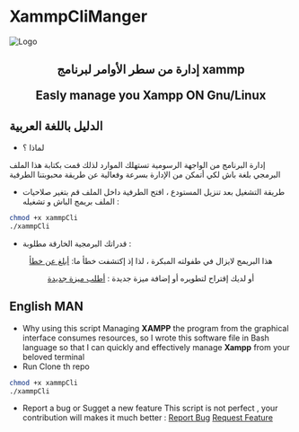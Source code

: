 # XammpCliManger

<img src="https://github.com/X00Byte/Xammp-manager/blob/main/repo_background.png" alt="Logo">
<div align="center">
<h2>
<p>
    إدارة من سطر الأوامر لبرنامج xammp

</p>  
Easly manage you Xampp ON Gnu/Linux
</h2>
</div>


## الدليل باللغة العربية
- لماذا ؟

إدارة البرنامج من الواجهة الرسومية تستهلك الموارد لذلك قمت بكتابة هذا الملف البرمجي بلغة باش لكي أتمكن من الإدارة بسرعة وفعالية عن طريقة محبوبتنا الطرفية
- طريقة التشغيل
بعد تنزيل المستودع ، افتح الطرفية داخل الملف قم بتغير صلاحيات الملف بريمج الباش و تشغيله :

```bash
chmod +x xammpCli
./xammpCli
```

- قدراتك البرمجية الخارقة مطلوبة :
  
<div align="center">
    هذا البريمج لايزال في طفولته المبكرة ، لذا إذ إكتشفت خطأ ما:
   <a href="https://github.com/X00Byte/XammpCliManger/issues">أبلغ عن خطأ</a>
                                                                                           

   أو لديك إقتراح لتطويره أو إضافة ميزة جديدة :
  <a href="https://github.com/X00Byte/XammpCliManger/issues">أطلب ميزة جديدة</a>

</div>                                                                                       
      
## English MAN 
- Why using this script
Managing **XAMPP** the program from the graphical interface consumes resources, so I wrote this software file in Bash language so that I can quickly and effectively manage **Xampp** from your beloved terminal 
- Run
  Clone th repo

```bash
chmod +x xammpCli
./xammpCli
```
- Report a bug or Sugget a new feature
This script is not perfect , your contribution will makes it much better : 
  <a href="https://github.com/X00Byte/XammpCliManger/issues">Report Bug</a>
  <a href="https://github.com/X00Byte/XammpCliManger/issues">Request Feature</a>

